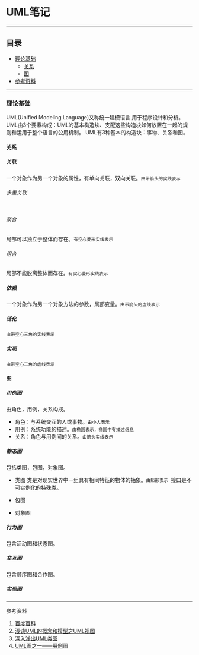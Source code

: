 # UML笔记
***
## 目录
- [理论基础](https://github.com/person-0/note/blob/master/%E8%AF%AD%E6%B3%95/UML.md#理论基础)  
  + [关系](https://github.com/person-0/note/blob/master/%E8%AF%AD%E6%B3%95/UML.md#关系)
  + [图](https://github.com/person-0/note/blob/master/%E8%AF%AD%E6%B3%95/UML.md#图)
- [参考资料](https://github.com/person-0/note/blob/master/%E8%AF%AD%E6%B3%95/UML.md#参考资料) 
***
### 理论基础
UML(Unified Modeling Language)又称统一建模语言
用于程序设计和分析。
UML由3个要素构成：UML的基本构造块、支配这些构造块如何放置在一起的规则和运用于整个语言的公用机制。
UML有3种基本的构造块：事物、关系和图。
#### 关系
##### 关联
一个对象作为另一个对象的属性，有单向关联，双向关联。`由带箭头的实线表示`
![]()
###### 多重关联
![]()
###### 聚合
局部可以独立于整体而存在。`有空心菱形实线表示`
![]()
###### 组合
局部不能脱离整体而存在。`有实心菱形实线表示`
![]()
##### 依赖
一个对象作为另一个对象方法的参数，局部变量。`由带箭头的虚线表示`
![]()
##### 泛化
`由带空心三角的实线表示`
![]()
##### 实现
`由带空心三角的虚线表示`
![]()
#### 图
##### 用例图
由角色，用例，关系构成。
- 角色：与系统交互的人或事物。`由小人表示`
- 用例：系统功能的描述。`由椭圆表示，椭圆中有描述信息`
- 关系：角色与用例间的关系。`由箭头实线表示`
##### 静态图
包括类图，包图，对象图。
- 类图
类是对现实世界中一组具有相同特征的物体的抽象。`由矩形表示`
![]()
接口是不可实例化的特殊类。
![]()
- 包图

- 对象图

##### 行为图
包含活动图和状态图。
##### 交互图
包含顺序图和合作图。
##### 实现图

***
参考资料
1. [百度百科](https://baike.baidu.com/item/%E7%BB%9F%E4%B8%80%E5%BB%BA%E6%A8%A1%E8%AF%AD%E8%A8%80/3160571?fr=aladdin&fromid=446747&fromtitle=UML)
2. [浅谈UML的概念和模型之UML视图](http://blog.csdn.net/jiuqiyuliang/article/details/8550281)
3. [深入浅出UML类图](http://www.uml.org.cn/oobject/201211231.asp)
4. [UML图之一——用例图](http://blog.csdn.net/wangyongxia921/article/details/8246628)
